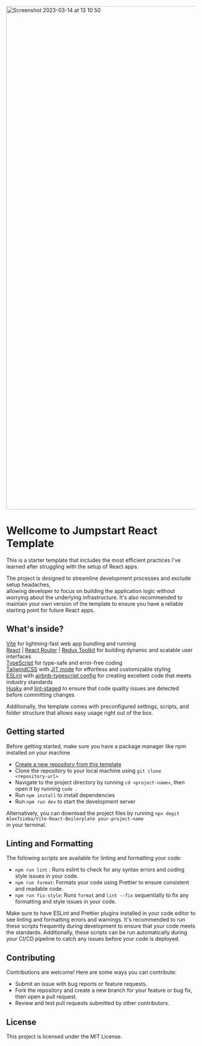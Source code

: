 <img width="1339" alt="Screenshot 2023-03-14 at 13 10 50" src="https://user-images.githubusercontent.com/47917765/224986187-e7a339c9-5a82-4ae3-a84d-086756658dc7.png">

# Wellcome to Jumpstart React Template

This is a starter template that includes the most efficient practices I've learned after struggling with the setup of React apps.

The project is designed to streamline development processes and exclude setup headaches,  
allowing developer to focus on building the application logic without worrying about the underlying infrastructure.
It's also recommended to maintain your own version of the template to ensure you have a reliable starting point for future React apps.

## What's inside?

[Vite](https://vitejs.dev/) for lightning-fast web app bundling and running  
[React](https://reactjs.org/) | [React Router](https://reactrouter.com/) | [Redux Toolkit](https://redux-toolkit.js.org/) for building dynamic and scalable user interfaces  
[TypeScript](https://www.typescriptlang.org/) for type-safe and error-free coding  
[TailwindCSS](https://tailwindcss.com/) with [JIT mode](https://v2.tailwindcss.com/docs/just-in-time-mode) for effortless and customizable styling  
[ESLint](https://eslint.org/) with [airbnb-typescript config](https://www.npmjs.com/package/eslint-config-airbnb-typescript) for creating excellent code that meets industry standards  
[Husky](https://typicode.github.io/husky/#/) and [lint-staged](https://github.com/okonet/lint-staged) to ensure that code quality issues are detected before committing changes

Additionally, the template comes with preconfigured settings, scripts, and folder structure that allows easy usage right out of the box.

## Getting started

Before getting started, make sure you have a package manager like npm installed on your machine

- [Create a new repository from this template](https://github.com/AlexTsimba/Vite-React-Boilerplate/generate)
- Clone the repository to your local machine using `git clone <repository-url>`
- Navigate to the project directory by running `cd <project-name>`, then open it by running `code .`
- Run `npm install` to install dependencies
- Run `npm run dev` to start the development server

Alternatively, you can download the project files by running `npx degit AlexTsimba/Vite-React-Boilerplate your-project-name`  
in your terminal.

## Linting and Formatting

The following scripts are available for linting and formatting your code:

- `npm run lint` : Runs eslint to check for any syntax errors and coding style issues in your code.
- `npm run format`: Formats your code using Prettier to ensure consistent and readable code.
- `npm run fix-style`: Runs `format` and `lint --fix` sequentially to fix any formatting and style issues in your code.

Make sure to have ESLint and Prettier plugins installed in your code editor to see linting and formatting errors and warnings.
It's recommended to run these scripts frequently during development to ensure that your code meets the standards.
Additionally, these scripts can be run automatically during your CI/CD pipeline to catch any issues before your code is deployed.

## Contributing

Contributions are welcome! Here are some ways you can contribute:

- Submit an issue with bug reports or feature requests.
- Fork the repository and create a new branch for your feature or bug fix, then open a pull request.
- Review and test pull requests submitted by other contributors.

## License

This project is licensed under the MIT License.
